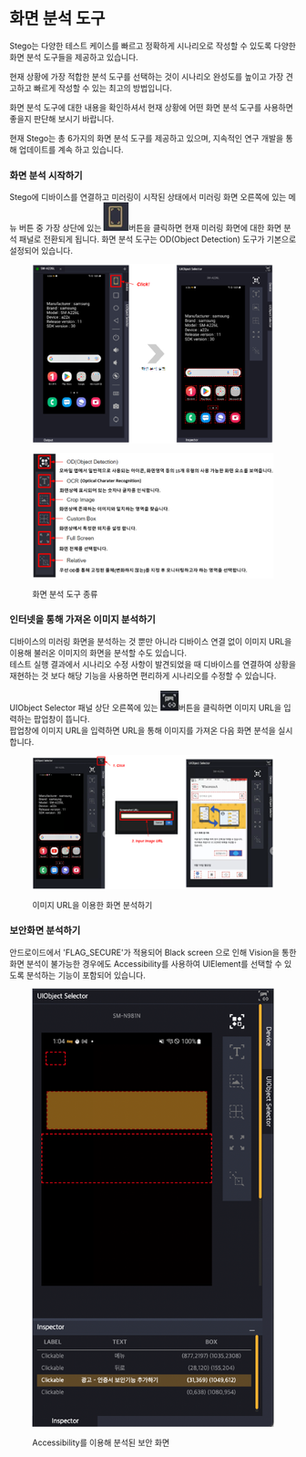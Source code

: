 # 화면 분석 도구

Stego는 다양한 테스트 케이스를 빠르고 정확하게 시나리오로 작성할 수 있도록 다양한 화면 분석 도구들을 제공하고 있습니다.

현재 상황에 가장 적합한 분석 도구를 선택하는 것이 시나리오 완성도를 높이고 가장 견고하고 빠르게 작성할 수 있는 최고의 방법입니다.

화면 분석 도구에 대한 내용을 확인하셔서 현재 상황에 어떤 화면 분석 도구를 사용하면 좋을지 판단해 보시기 바랍니다.

현재 Stego는 총 6가지의 화면 분석 도구를 제공하고 있으며, 지속적인 연구 개발을 통해 업데이트를 계속 하고 있습니다.

### 화면 분석 시작하기

Stego에 디바이스를 연결하고 미러링이 시작된 상태에서 미러링 화면 오른쪽에 있는 메뉴 버튼 중 가장 상단에 있는 <img src="../.gitbook/assets/image (120).png" alt="" data-size="line">버튼을 클릭하면 현재 미러링 화면에 대한 화면 분석 패널로 전환되게 됩니다. 화면 분석 도구는 OD(Object Detection) 도구가 기본으로 설정되어 있습니다.&#x20;

<figure><img src="../.gitbook/assets/image (94).png" alt=""><figcaption></figcaption></figure>

<figure><img src="../.gitbook/assets/image (46).png" alt=""><figcaption><p>화면 분석 도구 종류</p></figcaption></figure>

### 인터넷을 통해 가져온 이미지 분석하기&#x20;

디바이스의 미러링 화면을 분석하는 것 뿐만 아니라 디바이스 연결 없이 이미지 URL을 이용해 불러온 이미지의 화면을 분석할 수도 있습니다.\
테스트 실행 결과에서 시나리오 수정 사항이 발견되었을 때 디바이스를 연결하여 상황을 재현하는 것 보다 해당 기능을 사용하면 편리하게 시나리오를 수정할 수 있습니다. \
\
UIObject Selector 패널 상단 오른쪽에 있는 <img src="../.gitbook/assets/image (168).png" alt="" data-size="line">버튼을 클릭하면 이미지 URL을 입력하는 팝업창이 뜹니다. \
팝업창에 이미지 URL을 입력하면 URL을 통해 이미지를 가져온 다음 화면 분석을 실시합니다.

<figure><img src="../.gitbook/assets/image (63).png" alt=""><figcaption><p>이미지 URL을 이용한 화면 분석하기 </p></figcaption></figure>



### 보안화면 분석하기

안드로이드에서 'FLAG\_SECURE'가 적용되어 Black screen 으로 인해 Vision을 통한 화면 분석이 불가능한 경우에도 Accessibility를 사용하여 UIElement를 선택할 수 있도록 분석하는 기능이 포함되어 있습니다.

<figure><img src="../.gitbook/assets/스크린샷 2022-10-17 오후 1.06.44.png" alt=""><figcaption><p>Accessibility를 이용해 분석된 보안 화면</p></figcaption></figure>
